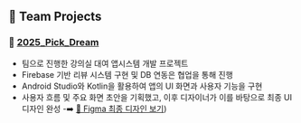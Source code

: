 ## 💼 Team Projects

### 🔗 [2025_Pick_Dream](https://github.com/Dhuns/2025_Pick_Dream)
- 팀으로 진행한 강의실 대여 앱시스템 개발 프로젝트
- Firebase 기반 리뷰 시스템 구현 및 DB 연동은 협업을 통해 진행
- Android Studio와 Kotlin을 활용하여 앱의 UI 화면과 사용자 기능을 구현
- 사용자 흐름 및 주요 화면 초안을 기획했고, 이후 디자이너가 이를 바탕으로 최종 UI 디자인 완성
-➡️ [📐 Figma 최종 디자인 보기](https://www.figma.com/design/cvx849ZLcJLFTBEVhf2dFb/PickDream_%EA%B5%90%EB%82%B4-%EA%B0%95%EC%9D%98%EC%8B%A4-%EB%8C%80%EC%97%AC-%EC%8B%9C%EC%8A%A4%ED%85%9C?node-id=0-1&t=YK3did2czUTXMTYR-1))
